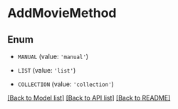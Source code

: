 # AddMovieMethod


## Enum

* `MANUAL` (value: `'manual'`)

* `LIST` (value: `'list'`)

* `COLLECTION` (value: `'collection'`)

[[Back to Model list]](../README.md#documentation-for-models) [[Back to API list]](../README.md#documentation-for-api-endpoints) [[Back to README]](../README.md)


